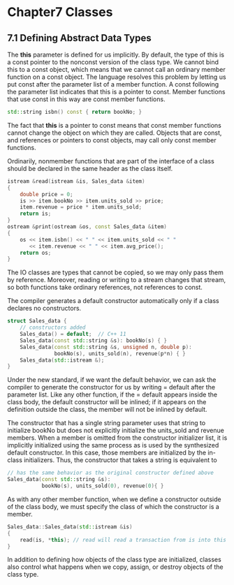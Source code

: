 # Chapter7 Classes

## 7.1 Defining Abstract Data Types

The **this** parameter is defined for us implicitly. By default, the type of this is a const pointer to the nonconst version of the class type. We cannot bind this to a const object, which means that we cannot call an ordinary member function on a const object. The language resolves this problem by letting us put const after the parameter list of a member function. A const following the parameter list indicates that this is a pointer to const. Member functions that use const in this way are const member functions.

```cpp
std::string isbn() const { return bookNo; }
```

The fact that **this** is a pointer to const means that const member functions cannot change the object on which they are called. Objects that are const, and references or pointers to const objects, may call only const member functions.

Ordinarily, nonmember functions that are part of the interface of a class should be declared in the same header as the class itself.

```cpp
istream &read(istream &is, Sales_data &item)
{
    double price = 0;
    is >> item.bookNo >> item.units_sold >> price;
    item.revenue = price * item.units_sold;
    return is;
}
ostream &print(ostream &os, const Sales_data &item)
{
    os << item.isbn() << " " << item.units_sold << " "
       << item.revenue << " " << item.avg_price();
    return os;
}
```

The IO classes are types that cannot be copied, so we may only pass them by reference. Moreover, reading or writing to a stream changes that stream, so both functions take ordinary references, not references to const.

The compiler generates a default constructor automatically only if a class declares no constructors.

```cpp
struct Sales_data {
    // constructors added
    Sales_data() = default;  // C++ 11
    Sales_data(const std::string &s): bookNo(s) { }
    Sales_data(const std::string &s, unsigned n, double p):
               bookNo(s), units_sold(n), revenue(p*n) { }
    Sales_data(std::istream &);
}
```

Under the new standard, if we want the default behavior, we can ask the compiler to generate the constructor for us by writing = default after the parameter list. Like any other function, if the = default appears inside the class body, the default constructor will be inlined; if it appears on the definition outside the class, the member will not be inlined by default.

The constructor that has a single string parameter uses that string to initialize bookNo but does not explicitly initialize the units_sold and revenue members. When a member is omitted from the constructor initializer list, it is implicitly initialized using the same process as is used by the synthesized default constructor. In this case, those members are initialized by the in-class initializers. Thus, the constructor that takes a string is equivalent to

```cpp
// has the same behavior as the original constructor defined above
Sales_data(const std::string &s):
           bookNo(s), units_sold(0), revenue(0){ }
```

As with any other member function, when we define a constructor outside of the class body, we must specify the class of which the constructor is a member.

```cpp
Sales_data::Sales_data(std::istream &is)
{
    read(is, *this); // read will read a transaction from is into this object
}
```

In addition to defining how objects of the class type are initialized, classes also control what happens when we copy, assign, or destroy objects of the class type.